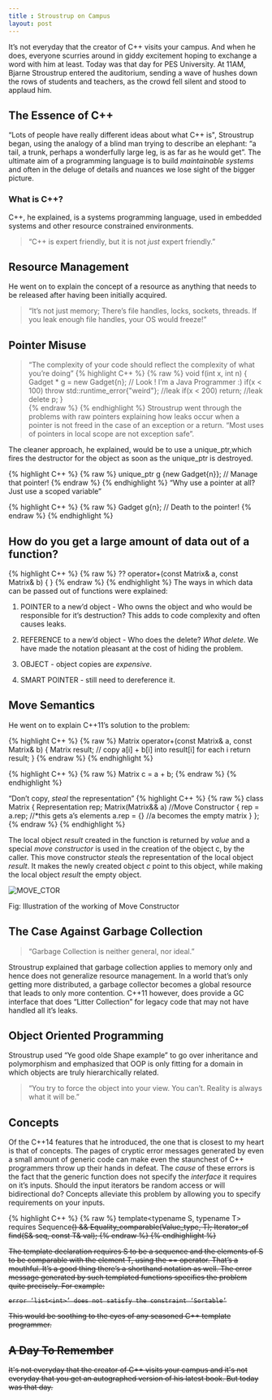 ```yaml
---
title : Stroustrup on Campus
layout: post
---
```

It’s not everyday that the creator of C++ visits your campus. And when he does, everyone scurries around in giddy excitement hoping to exchange a word with him at least. Today was that day for PES University. At 11AM, Bjarne Stroustrup entered the auditorium, sending a wave of hushes down the rows of students and teachers, as the crowd fell silent and stood to applaud him. 

## The  Essence of C++
“Lots of people have really different ideas about what C++ is", Stroustrup began, using the analogy of a blind man trying to describe an elephant: “a tail, a trunk, perhaps a wonderfully large leg, is as far as he would get”. The ultimate aim of a  programming language is to build *maintainable systems* and often in the deluge of details and nuances we lose sight of the bigger picture. 


### What is C++?
C++, he explained, is a systems programming language, used in embedded systems and other resource constrained environments. 
>“C++ is expert friendly, but it is not *just* expert friendly.”

## Resource Management
He went on to explain the concept of a resource as anything that needs to be released after having been initially acquired. 
>“It’s not just memory; There’s file handles, locks, sockets, threads. If you leak enough file handles, your OS would freeze!”

## Pointer Misuse
>“The complexity of your code should reflect the complexity of what you’re doing”
{% highlight C++ %}
{% raw %}
void f(int x, int n)
{
	Gadget * g = new Gadget{n}; // Look ! I’m a Java Programmer :)
	if(x < 100) throw std::runtime_error{"weird"}; //leak
	if(x < 200) return; //leak
	delete p;
}	
{% endraw %}
{% endhighlight %}
Stroustrup went through the problems with raw pointers explaining how leaks occur when a pointer is not freed in the case of an exception or a return.
>“Most uses of pointers in local scope are not exception safe”.

The cleaner approach, he explained, would be to use a unique\_ptr,which fires the destructor for the object as soon as the unique\_ptr is destroyed.

{% highlight C++ %}
{% raw %}
unique_ptr<Gadget> g {new Gadget{n}}; // Manage that pointer!
{% endraw %}
{% endhighlight %}
“Why use a pointer at all? Just use a scoped variable”

{% highlight C++ %}
{% raw %}
Gadget g{n}; // Death to the pointer!
{% endraw %}
{% endhighlight %}


## How do you get a large amount of data out of a function?

{% highlight C++ %}
{% raw %}
?? operator+(const Matrix& a, const Matrix& b)
{
}
{% endraw %}
{% endhighlight %}
The ways in which data can be passed out of functions were explained:

1. POINTER to a new’d object - Who owns the object and who would be responsible for it’s destruction? This adds to code complexity and often causes leaks.

2. REFERENCE to a new’d object - Who does the delete? *What delete*. We have made the notation pleasant at the cost of hiding the problem.

3. OBJECT - object copies are *expensive*.

4. SMART POINTER - still need to dereference it.

## Move Semantics
He went on to explain C++11’s solution to the problem:

{% highlight C++ %}
{% raw %}
Matrix operator+(const Matrix& a, const Matrix& b)
{
	Matrix result;
	// copy a[i] + b[i] into result[i] for each i
	return result;
}
{% endraw %}
{% endhighlight %}

{% highlight C++ %}
{% raw %}
Matrix c = a + b;
{% endraw %}
{% endhighlight %}


“Don’t copy, *steal* the representation”
{% highlight C++ %}
{% raw %}
class Matrix
{
	Representation rep;
	Matrix(Matrix&& a) //Move Constructor
	{
		rep = a.rep; //*this gets a’s elements
		a.rep = {} //a becomes the empty matrix
	}
};
{% endraw %}
{% endhighlight %}

The local object *result* created in the function is returned by *value* and a special *move constructor* is used in the creation of the object c, by the caller. This move constructor *steals* the representation of the local object *result*. It makes the newly created object *c* point to this object, while making the local object *result* the empty object.

![MOVE_CTOR]({{site.url}}/images/move_ctor.png)
<div class="align-center">Fig: Illustration of the working of Move Constructor</div>



## The Case Against Garbage Collection
>“Garbage Collection is neither general, nor ideal.”

Stroustrup explained that garbage collection applies to memory only and hence does not generalize resource management. In a world that’s only getting more distributed, a garbage collector becomes a global resource that leads to only more contention.
C++11 however, does provide a GC interface that does “Litter Collection” for legacy code that may not have handled all it’s leaks. 

## Object Oriented Programming

Stroustrup used “Ye good olde Shape example” to go over inheritance and polymorphism and emphasized that OOP is only fitting for a domain in which objects are truly hierarchically related.

>“You try to force the object into your view. You can’t. Reality is always what it will be.”

## Concepts
Of the C++14 features that he introduced, the one that is closest to my heart is that of concepts. The pages of cryptic error messages generated by even a small amount of generic code can make even the staunchest of C++ programmers throw up their hands in defeat. The *cause* of these errors is the fact that the generic function does not specify the *interface* it requires on it’s inputs. Should the input iterators be random access or will bidirectional do?
Concepts alleviate this problem by allowing you to specify requirements on your inputs.

{% highlight C++ %}
{% raw %}
template<typename S, typename T>
requires Sequence<S>() && Equality_comparable(Value_type<S>, T);
Iterator_of<S> find(S& seq, const T& val);
{% endraw %}
{% endhighlight %}

The template declaration requires S to be a sequence and the elements of S to be comparable with the element T, using the == operator. That’s a mouthful. It’s a good thing there’s a shorthand notation as well.
The error message generated by such templated functions specifies the problem quite precisely. For example:
```
error ‘list<int>’ does not satisfy the constraint ‘Sortable’
```


This would be soothing to the eyes of any seasoned C++ template programmer.

## A Day To Remember
It's not everyday that the creator of C++ visits your campus and it's not everyday that you get an autographed version of his latest book.
But today was that day.
